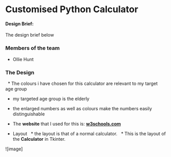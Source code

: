 
# Customised Python Calculator

#### Design Brief:

The design brief below 



### Members of the team
- Ollie Hunt

### The Design

  * The colours i have chosen for this calculator are relevant to my target age group
  
  * my targeted age group is the elderly
  
  * the enlarged numbers as well as colours make the numbers easily distinguishable
  
  * The **website** that I used for this is: [**w3schools.com**](https://www.w3schools.com/cssref/css_colors.asp?adlt=strict&toWww=1&redig=19F19095162F45B99355CC88D4FAD7AB)

* Layout
  * the layout is that of a  normal calculator.
  * This is the layout of the **Calculator** in Tkinter.


![image]

